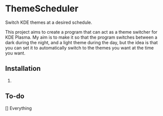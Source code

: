 # ThemeScheduler
Switch KDE themes at a desired schedule.

This project aims to create a program that can act as a theme switcher for KDE Plasma. My aim is to make it so that the program switches between a dark during the night, and a light theme during the day, but the idea is that you can set it to automatically switch to the themes you want at the time you want.

## Installation

1.

## To-do

[] Everything
